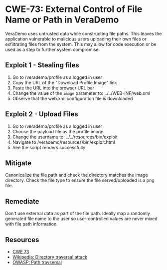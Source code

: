 CWE-73: External Control of File Name or Path in VeraDemo
========================================================================================================

VeraDemo uses untrusted data while constructing file paths.
This leaves the application vulnerable to malicious users uploading
their own files or exfiltrating files from the system. This may allow
for code execution or be used as a step to further system compromise.

Exploit 1 - Stealing files
-------
1. Go to /verademo/profile as a logged in user
2. Copy the URL of the "Download Profile Image" link
3. Paste the URL into the browser URL bar
4. Change the value of the `image` parameter to: ../../WEB-INF/web.xml
5. Observe that the web.xml configuration file is downloaded

Exploit 2 - Upload Files
-------
1. Go to /verademo/profile as a logged in user
2. Choose the payload file as the profile image
3. Change the username to: ../../resources/bin/exploit
5. Navigate to /verademo/resources/bin/exploit.html
6. See the script renders successfully

Mitigate
--------
Canonicalize the file path and check the directory matches the image directory.
Check the file type to ensure the file served/uploaded is a png file.

Remediate
---------
Don't use external data as part of the file path. Ideally map a randomly
generated file name to the user so user-controlled values are never mixed
with file path information.

Resources
---------
* [CWE 73](https://cwe.mitre.org/data/definitions/73.html)
* [Wikipedia: Directory traversal attack](https://en.wikipedia.org/wiki/Directory_traversal_attack)
* [OWASP: Path travsersal](https://www.owasp.org/index.php/Path_Traversal)